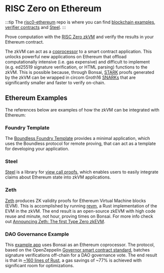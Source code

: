 # RISC Zero on Ethereum

:::tip
The [risc0-ethereum][risc0-ethereum] repo is where you can find [blockchain examples][blockchain-examples], [verifier contracts][verifier-contracts] and [Steel][steel-src].
:::

Prove computation with the [RISC Zero zkVM][docs-zkvm] and verify the results in your Ethereum contract.

The zkVM can act as a [coprocessor][article-coprocessor] to a smart contract application.
This unlocks powerful new applications on Ethereum that offload computationally intensive (i.e. gas expensive) and difficult to implement (e.g. ed25519 signature verification, or HTML parsing) functions to the zkVM.
This is possible because, through Bonsai, [STARK][term-stark] proofs generated by the zkVM can be wrapped in circom Groth16 [SNARKs][term-snark] that are significantly smaller and faster to verify on-chain.

## Ethereum Examples

The references below are examples of how the zkVM can be integrated with Ethereum:

### Foundry Template

The [Boundless Foundry Template][foundry-template] provides a minimal application, which uses the Boundless protocol for remote proving, that can act as a template for developing your application.

### Steel

[Steel][steel-repo] is a library for [view call proofs][steel-blog], which enables users to easily integrate claims about Ethereum state into zkVM applications.

### Zeth

[Zeth][zeth-repo] produces ZK validity proofs for Ethereum Virtual Machine blocks (EVM). This is accomplished by running [revm], a Rust implementation of the EVM in the zkVM. The end result is an open-source zkEVM with high code reuse and minute, not hour, proving times on Bonsai. For more info check out [Announcing Zeth: The first Type Zero zkEVM][zeth-article].

### DAO Governance Example

This [example app][governance-example] uses Bonsai as an Ethereum coprocessor. The protocol, based on the OpenZeppelin [Governor smart contract standard][governor-standard], batches signature verifications off-chain for a DAO governance vote. The end result is that in [\~160 lines of Rust][signature-aggregation], a gas savings of \~77% is achieved with significant room for optimizations.

[article-coprocessor]: https://www.risczero.com/news/a-guide-to-zk-coprocessors-for-scalability
[blockchain-examples]: https://github.com/risc0/risc0-ethereum/tree/main/examples
[docs-zkvm]: ../zkvm/zkvm-overview.md
[foundry-template]: https://github.com/boundless-xyz/boundless-foundry-template
[governance-example]: https://github.com/risc0/risc0-ethereum/tree/release-1.2/examples/governance
[governor-standard]: https://docs.openzeppelin.com/contracts/5.x/api/governance
[revm]: https://crates.io/crates/revm
[risc0-ethereum]: https://github.com/risc0/risc0-ethereum
[signature-aggregation]: https://github.com/risc0/risc0-ethereum/blob/main/examples/governance/methods/guest/src/bin/finalize_votes.rs
[steel-blog]: https://risczero.com/blog/introducing-steel-2.0
[steel-repo]: https://risc0.github.io/risc0-ethereum/risc0_steel/
[steel-src]: https://github.com/risc0/risc0-ethereum/tree/main/crates/steel
[term-snark]: /terminology#snark
[term-stark]: /terminology#stark
[verifier-contracts]: https://github.com/risc0/risc0-ethereum/tree/main/contracts
[zeth-article]: https://www.risczero.com/news/zeth-release
[zeth-repo]: https://github.com/risc0/zeth
